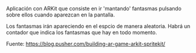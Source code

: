 Aplicación con ARKit que consiste en ir 'mantando' fantasmas pulsando sobre ellos cuando aparezcan en la pantalla.

Los fantasmas irán apareciendo en el espcio de manera aleatoria. Habrá un contador que indica los fantasmas que hay en todo momento.

Fuente: https://blog.pusher.com/building-ar-game-arkit-spritekit/
